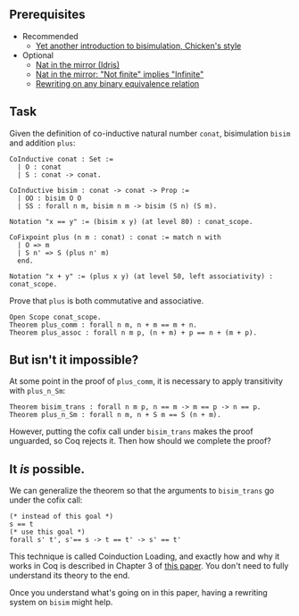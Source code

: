 ## Prerequisites

* Recommended
  * [Yet another introduction to bisimulation, Chicken's style](https://www.codewars.com/kata/5cbd5a3d9f1a4e0018503301)
* Optional
  * [Nat in the mirror (Idris)](https://www.codewars.com/kata/5c84a95c71c5210f2930c481)
  * [Nat in the mirror: "Not finite" implies "Infinite"](https://www.codewars.com/kata/5cc15c2628b42000147b6ed8)
  * [Rewriting on any binary equivalence relation](https://www.codewars.com/kata/5cdce6056d6a44002999a062)

## Task

Given the definition of co-inductive natural number `conat`, bisimulation `bisim` and addition `plus`:

```coq
CoInductive conat : Set :=
  | O : conat
  | S : conat -> conat.

CoInductive bisim : conat -> conat -> Prop :=
  | OO : bisim O O
  | SS : forall n m, bisim n m -> bisim (S n) (S m).

Notation "x == y" := (bisim x y) (at level 80) : conat_scope.

CoFixpoint plus (n m : conat) : conat := match n with
  | O => m
  | S n' => S (plus n' m)
  end.

Notation "x + y" := (plus x y) (at level 50, left associativity) : conat_scope.
```

Prove that `plus` is both commutative and associative.

```coq
Open Scope conat_scope.
Theorem plus_comm : forall n m, n + m == m + n.
Theorem plus_assoc : forall n m p, (n + m) + p == n + (m + p).
```

## But isn't it impossible?

At some point in the proof of `plus_comm`, it is necessary to apply transitivity with `plus_n_Sm`:

```coq
Theorem bisim_trans : forall n m p, n == m -> m == p -> n == p.
Theorem plus_n_Sm : forall n m, n + S m == S (n + m).
```

However, putting the cofix call under `bisim_trans` makes the proof unguarded, so Coq rejects it. Then how should we complete the proof?

## It *is* possible.

We can generalize the theorem so that the arguments to `bisim_trans` go under the cofix call:

```coq
(* instead of this goal *)
s == t
(* use this goal *)
forall s' t', s'== s -> t == t' -> s' == t'
```

This technique is called Coinduction Loading, and exactly how and why it works in Coq is described in Chapter 3 of [this paper](https://people.irisa.fr/Martin.Bodin/paperoj/itp13.pdf). You don't need to fully understand its theory to the end.

Once you understand what's going on in this paper, having a rewriting system on `bisim` might help.